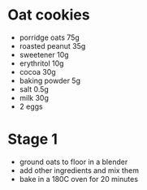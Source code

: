 # Oat cookies

* porridge oats 75g
* roasted peanut 35g
* sweetener 10g
* erythritol 10g
* cocoa 30g
* baking powder 5g
* salt 0.5g
* milk 30g
* 2 eggs

# Stage 1

* ground oats to floor in a blender
* add other ingredients and mix them
* bake in a 180C oven for 20 minutes
